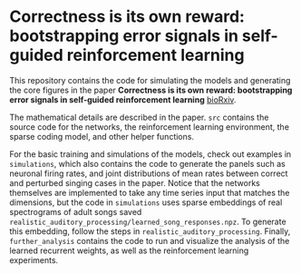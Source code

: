 # Correctness is its own reward: bootstrapping error signals in self-guided reinforcement learning

This repository contains the code for simulating the models and generating the core figures in the paper **Correctness is its own reward: bootstrapping error signals in self-guided reinforcement learning** [bioRxiv](https://www.biorxiv.org/content/10.1101/2025.07.18.665446).

The mathematical details are described in the paper. `src` contains the source code for the networks, the reinforcement learning environment, the sparse coding model, and other helper functions. 

For the basic training and simulations of the models, check out examples in `simulations`, which also contains the code to generate the panels such as neuronal firing rates, and joint distributions of mean rates between correct and perturbed singing cases in the paper. Notice that the networks themselves are implemented to take any time series input that matches the dimensions, but the code in `simulations` uses sparse embeddings of real spectrograms of adult songs saved `realistic_auditory_processing/learned_song_responses.npz`. To generate this embedding, follow the steps in `realistic_auditory_processing`. Finally, `further_analysis` contains the code to run and visualize the analysis of the learned recurrent weights, as well as the reinforcement learning experiments. 
